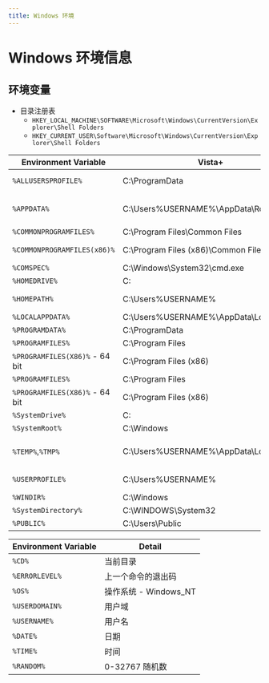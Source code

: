 ```yaml
---
title: Windows 环境
---
```


# Windows 环境信息

## 环境变量

- 目录注册表
  - `HKEY_LOCAL_MACHINE\SOFTWARE\Microsoft\Windows\CurrentVersion\Explorer\Shell Folders`
  - `HKEY_CURRENT_USER\Software\Microsoft\Windows\CurrentVersion\Explorer\Shell Folders`

| Environment Variable           | Vista+                                 | XP                                                       |
| ------------------------------ | -------------------------------------- | -------------------------------------------------------- |
| `%ALLUSERSPROFILE%`            | C:\ProgramData                         | C:\Documents and Settings\All Users                      |
| `%APPDATA%`                    | C:\Users\%USERNAME%\AppData\Roaming    | C:\Documents and Settings\%USERNAME%\Application Data    |
| `%COMMONPROGRAMFILES%`         | C:\Program Files\Common Files          | C:\Program Files\Common Files                            |
| `%COMMONPROGRAMFILES(x86)%`    | C:\Program Files (x86)\Common Files    | C:\Program Files (x86)\Common Files                      |
| `%COMSPEC%`                    | C:\Windows\System32\cmd.exe            | C:\Windows\System32\cmd.exe                              |
| `%HOMEDRIVE%`                  | C:                                     | C:                                                       |
| `%HOMEPATH%`                   | C:\Users\%USERNAME%                    | C:\Documents and Settings\%USERNAME%                     |
| `%LOCALAPPDATA%`               | C:\Users\%USERNAME%\AppData\Local      |
| `%PROGRAMDATA%`                | C:\ProgramData                         |
| `%PROGRAMFILES%`               | C:\Program Files                       |
| `%PROGRAMFILES(X86)%` - 64 bit | C:\Program Files (x86)                 |
| `%PROGRAMFILES%`               | C:\Program Files                       |
| `%PROGRAMFILES(X86)%` - 64 bit | C:\Program Files (x86)                 |
| `%SystemDrive%`                | C:                                     | C:                                                       |
| `%SystemRoot%`                 | C:\Windows                             | C:\Windows                                               |
| `%TEMP%`,`%TMP%`               | C:\Users\%USERNAME%\AppData\Local\Temp | C:\Documents and Settings\%USERNAME%\Local Settings\Temp |
| `%USERPROFILE%`                | C:\Users\%USERNAME%                    | C:\Documents and Settings\%USERNAME%                     |
| `%WINDIR%`                     | C:\Windows                             | C:\Windows                                               |
| `%SystemDirectory%`            | C:\WINDOWS\System32                    |
| `%PUBLIC%`                     | C:\Users\Public                        |

| Environment Variable | Detail                |
| -------------------- | --------------------- |
| `%CD%`               | 当前目录              |
| `%ERRORLEVEL%`       | 上一个命令的退出码    |
| `%OS%`               | 操作系统 - Windows_NT |
| `%USERDOMAIN%`       | 用户域                |
| `%USERNAME%`         | 用户名                |
| `%DATE%`             | 日期                  |
| `%TIME%`             | 时间                  |
| `%RANDOM%`           | 0-32767 随机数        |
